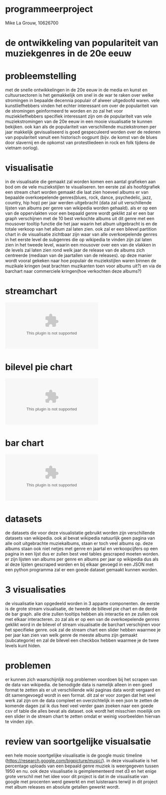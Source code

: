 # programmeerproject

Mike La Grouw, 10626700

# de ontwikkeling van populariteit van muziekgenres in de 20e eeuw

# probleemstelling

met de snelle ontwikkelingen in de 20e eeuw in de media en kunst en cultuursectoren is het gemakkelijk om snel in de war te raken over welke stromingen in bepaalde decennia populair of alweer uitgedoofd waren. vele kunstliefhebbers vinden het echter interessant om over de populariteit van de stromingen geinformeerd te worden en zo zal het voor muziekliefhebbers specifiek interessant zijn om de populariteit van vele muziekstromingen van de 20e eeuw in een mooie visualisatie te kunnen bekijken. ook kan als de populariteit van verschillende muziekstromen per jaar makkelijk gevisualiseerd is goed gespeculeerd worden over de redenen van populariteit vanuit een historisch oogpunt (bijv. de komst van de blues door slavernij en de opkomst van protestliedeen in rock en folk tijdens de vietnam oorlog).

# visualisatie

in de visualisatie die gemaakt zal worden komen een aantal grafieken aan bod om de vele muziekstijlen te visualiseren. ten eerste zal als hoofdgrafiek een stream chart worden gemaakt die laat zien hoeveel albums er van bepaalde overkoepelende genres(blues, rock, dance, psychedelic, jazz, country, hip hop) per jaar werden uitgebracht (data zal uit verschillende lijsten van albums per genre van wikipedia worden gehaald). als er op een van de oppervlakten voor een bepaald genre wordt geklikt zal er een bar graph verschijnen met de 10 best verkochte albums uit dit genre met een mousover tooltip functie die het jaar waarin het album uitgebracht is en de totale verkoop van het album zal laten zien. ook zal er een bilevel partition chart in de visualisatie zichtbaar zijn waar van alle overkoepelende genres in het eerste level de subgenres die op wikipedia te vinden zijn zal laten zien in het tweede level, waarin een mousover over een van de vlakken in de levels zal laten zien rond welk jaar de release van de albums zich centreerde (mediaan van de jaartallen van de releases). op deze manier wordt vooral gekeken naar hoe populair de muziekstijlen waren binnen de muzikale kringen (wat brachten muzikanten toen voor albums uit?) en via de barchart naar commerciele kringen(hoe verkochten deze albums?)

# streamchart
![](doc/image1.doc)
# bilevel pie chart
![](doc/image2.doc)
# bar chart
![](doc/image3.doc)

# datasets

de datasets die voor deze visualistatie gebruikt worden zijn verschillende datasets van wikipedia. ook al bevat wikipedia natuurlijk geen pagina van alle ooit uitgebrachte muziekalbums, staan er toch veel albums op. deze albums staan ook niet netjes met genre en jaartal en verkoopcijfers op een pagina in een lijst dus er zullen best veel tables gescraped moeten worden. er zijn lijsten van albums per genre en albums per jaar op wikipedia dus als al deze lijsten gescraped worden en bij elkaar gevoegd in een JSON met een python programma zal er een goede dataset gemaakt kunnen worden.

# 3 visualisaties

de visualisatie kan opgedeeld worden in 3 apparte componenten. de eerste is de grote stream visualisatie, de tweede de billevel pie chart en de derde de bar graph. alle drie zullen tooltips hebben als interactie en ze zullen ook met elkaar interacteren. zo zal als er op een van de overkoepelende genres geklikt word in de bilevel of stream visualisatie de barchart verschijnen voor het specifieke genre. ook zal de stream chart een slider hebben waarmee je per jaar kan zien van welk genre de meeste albums zijn gemaakt (subcategorie) en zal de bilevel een checkbox hebben waarmee je de twee levels kunt hiden.

# problemen

er kunnen zich waarschijnlijk nog problemen voordoen bij het scrapen van de data van wikipedia. de benodigde data is namelijk alleen in een goed format te zetten als er uit verschillende wiki paginas data wordt vergaard en dit samengevoegd wordt in een format. dit zal er voor zorgen dat het veel werk zal zijn om de data compleet en overzichtelijk in een json te zetten de komende dagen zal ik dus heel veel verder gaan zoeken naar een goede csv of table die alles bevat als dataset. ook wordt het misschien moeilijk om een slider in de stream chart te zetten omdat er weinig voorbeelden hiervan te vinden zijn.

# review van soortgelijke visualsatie

een hele mooie soortgelijke visualisatie is de google music timeline (https://research.google.com/bigpicture/music/). in deze visualisatie is het percentage uploads van een bepaald genre muziek is weergegeven tussen 1950 en nu. ook deze visualisatie is geimplementeerd met d3 en het enige grote verschil met het idee voor dit project is dat in de visualisatie van google met procenten werd gewerkt en met luisteraars terwijl in dit project met album releases en absolute getallen gewerkt wordt.




